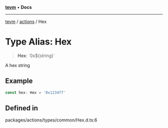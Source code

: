 [**tevm**](../../README.md) • **Docs**

***

[tevm](../../modules.md) / [actions](../README.md) / Hex

# Type Alias: Hex

> **Hex**: \`0x$\{string\}\`

A hex string

## Example

```ts
const hex: Hex = '0x1234ff'
```

## Defined in

packages/actions/types/common/Hex.d.ts:6
